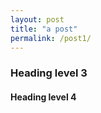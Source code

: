 ```yaml
---
layout: post
title: "a post"
permalink: /post1/
---
```


### Heading level 3

#### Heading level 4

